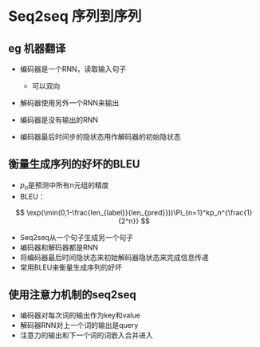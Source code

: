 # Seq2seq 序列到序列



## eg 机器翻译



- 编码器是一个RNN，读取输入句子
  - 可以双向
- 解码器使用另外一个RNN来输出



- 编码器是没有输出的RNN
- 编码器最后时间步的隐状态用作解码器的初始隐状态



## 衡量生成序列的好坏的BLEU

- $p_n$是预测中所有n元组的精度
- BLEU：

$$
\exp(\min(0,1-\frac{len_{label}}{len_{pred}}))\Pi_{n=1}^kp_n^{\frac{1}{2^n}}
$$

- Seq2seq从一个句子生成另一个句子
- 编码器和解码器都是RNN
- 将编码器最后时间隐状态来初始解码器隐状态来完成信息传递
- 常用BLEU来衡量生成序列的好坏



## 使用注意力机制的seq2seq

- 编码器对每次词的输出作为key和value
- 解码器RNN对上一个词的输出是query
- 注意力的输出和下一个词的词嵌入合并进入